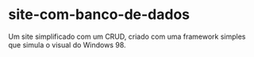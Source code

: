 # site-com-banco-de-dados
Um site simplificado com um CRUD, criado com uma framework simples que simula o visual do Windows 98.
